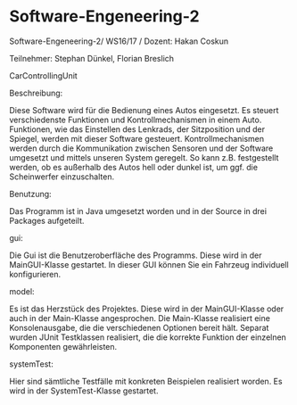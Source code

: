 # Software-Engeneering-2
Software-Engeneering-2/ WS16/17 / Dozent: Hakan Coskun

Teilnehmer: Stephan Dünkel, Florian Breslich


CarControllingUnit


Beschreibung:

Diese Software wird für die Bedienung eines Autos eingesetzt. Es steuert verschiedenste Funktionen und Kontrollmechanismen in einem Auto.
Funktionen, wie das Einstellen des Lenkrads, der Sitzposition und der Spiegel, werden mit dieser Software gesteuert.
Kontrollmechanismen werden durch die Kommunikation zwischen Sensoren und der Software umgesetzt und mittels unseren System geregelt.
So kann z.B. festgestellt werden, ob es außerhalb des Autos hell oder dunkel ist, um ggf. die Scheinwerfer einzuschalten.


Benutzung:

Das Programm ist in Java umgesetzt worden und in der Source in drei Packages aufgeteilt.


gui:

Die Gui ist die Benutzeroberfläche des Programms. Diese wird in der MainGUI-Klasse gestartet. In dieser GUI können Sie ein Fahrzeug
individuell konfigurieren.


model:

Es ist das Herzstück des Projektes. Diese wird in der MainGUI-Klasse oder auch in der Main-Klasse angesprochen.
Die Main-Klasse realisiert eine Konsolenausgabe, die die verschiedenen Optionen bereit hält.
Separat wurden JUnit Testklassen realisiert, die die korrekte Funktion der einzelnen Komponenten gewährleisten.


systemTest:

Hier sind sämtliche Testfälle mit konkreten Beispielen realisiert worden. Es wird in der SystemTest-Klasse gestartet.